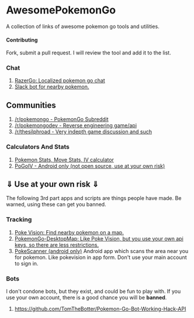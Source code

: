 # AwesomePokemonGo
A collection of links of awesome pokemon go tools and utilities.

#### Contributing
Fork, submit a pull request. I will review the tool and add it to the list.

### Chat
1. [RazerGo: Localized pokemon go chat](https://go.razerzone.com/)
2. [Slack bot for nearby pokemon.](https://github.com/timwah/pokeslack)

## Communities
1. [/r/pokemongo -  PokemonGo Subreddit](https://www.reddit.com/r/pokemongo/)
2. [/r/pokemongodev - Reverse engineering game/api](https://www.reddit.com/r/pokemongodev)
3. [/r/thesilphroad - Very indepth game discussion and such](https://www.reddit.com/r/thesilphroad)

### Calculators And Stats
1. [Pokemon Stats, Move Stats, IV calculator](https://thesilphroad.com/research)
2. [PoGoIV - Android only (not open source, use at your own risk)](https://www.reddit.com/r/TheSilphRoad/comments/4trry4/android_iv_calculator_app_pogoiv/?st=ir5eu176&sh=bc2e7d71)

## ⇓ Use at your own risk ⇓
The following 3rd part apps and scripts are things people have made. Be warned, using these can get you banned.

### Tracking
1. [Poke Vision: Find nearby pokemon on a map.](https://pokevision.com/)
2. [PokemonGo-DesktopMap: Like Poke Vision, but you use your own api keys, so there are less restrictions.](https://github.com/mchristopher/PokemonGo-DesktopMap)
3. [PokeScanner (android only)](https://github.com/BrianEstrada/PokeScanner) Android app which scans the area near you for pokemon. Like pokevision in app form. Don't use your main account to sign in.

### Bots
I don't condone bots, but they exist, and could be fun to play with. If you use your own account, there is a good chance you will be **banned**.

1. https://github.com/TomTheBotter/Pokemon-Go-Bot-Working-Hack-API
